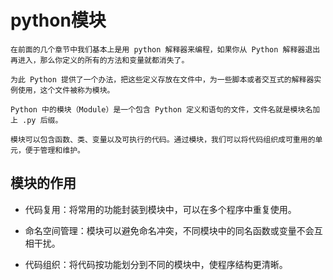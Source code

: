 # python模块

```
在前面的几个章节中我们基本上是用 python 解释器来编程，如果你从 Python 解释器退出再进入，那么你定义的所有的方法和变量就都消失了。

为此 Python 提供了一个办法，把这些定义存放在文件中，为一些脚本或者交互式的解释器实例使用，这个文件被称为模块。

Python 中的模块（Module）是一个包含 Python 定义和语句的文件，文件名就是模块名加上 .py 后缀。

模块可以包含函数、类、变量以及可执行的代码。通过模块，我们可以将代码组织成可重用的单元，便于管理和维护。
```

## 模块的作用

- 代码复用：将常用的功能封装到模块中，可以在多个程序中重复使用。

- 命名空间管理：模块可以避免命名冲突，不同模块中的同名函数或变量不会互相干扰。

- 代码组织：将代码按功能划分到不同的模块中，使程序结构更清晰。
